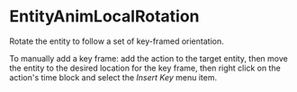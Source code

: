 # EntityAnimLocalRotation

Rotate the entity to follow a set of key-framed orientation.

To manually add a key frame: add the action to the target entity, then
move the entity to the desired location for the key frame, then right
click on the action's time block and select the *Insert Key* menu item.

